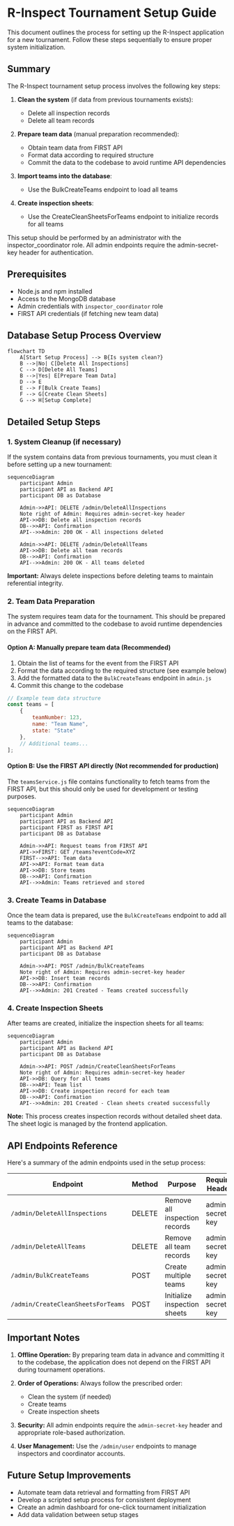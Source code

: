 # R-Inspect Tournament Setup Guide

This document outlines the process for setting up the R-Inspect application for a new tournament. Follow these steps sequentially to ensure proper system initialization.

## Summary

The R-Inspect tournament setup process involves the following key steps:

1. **Clean the system** (if data from previous tournaments exists):
   - Delete all inspection records
   - Delete all team records

2. **Prepare team data** (manual preparation recommended):
   - Obtain team data from FIRST API
   - Format data according to required structure
   - Commit the data to the codebase to avoid runtime API dependencies

3. **Import teams into the database**:
   - Use the BulkCreateTeams endpoint to load all teams

4. **Create inspection sheets**:
   - Use the CreateCleanSheetsForTeams endpoint to initialize records for all teams

This setup should be performed by an administrator with the inspector_coordinator role. All admin endpoints require the admin-secret-key header for authentication.

## Prerequisites

- Node.js and npm installed
- Access to the MongoDB database
- Admin credentials with `inspector_coordinator` role
- FIRST API credentials (if fetching new team data)

## Database Setup Process Overview

```mermaid
flowchart TD
    A[Start Setup Process] --> B{Is system clean?}
    B -->|No| C[Delete All Inspections]
    C --> D[Delete All Teams]
    B -->|Yes| E[Prepare Team Data]
    D --> E
    E --> F[Bulk Create Teams]
    F --> G[Create Clean Sheets]
    G --> H[Setup Complete]
```

## Detailed Setup Steps

### 1. System Cleanup (if necessary)

If the system contains data from previous tournaments, you must clean it before setting up a new tournament:

```mermaid
sequenceDiagram
    participant Admin
    participant API as Backend API
    participant DB as Database
    
    Admin->>API: DELETE /admin/DeleteAllInspections
    Note right of Admin: Requires admin-secret-key header
    API->>DB: Delete all inspection records
    DB-->>API: Confirmation
    API-->>Admin: 200 OK - All inspections deleted
    
    Admin->>API: DELETE /admin/DeleteAllTeams
    API->>DB: Delete all team records
    DB-->>API: Confirmation
    API-->>Admin: 200 OK - All teams deleted
```

**Important:** Always delete inspections before deleting teams to maintain referential integrity.

### 2. Team Data Preparation

The system requires team data for the tournament. This should be prepared in advance and committed to the codebase to avoid runtime dependencies on the FIRST API.

#### Option A: Manually prepare team data (Recommended)

1. Obtain the list of teams for the event from the FIRST API
2. Format the data according to the required structure (see example below)
3. Add the formatted data to the `BulkCreateTeams` endpoint in `admin.js`
4. Commit this change to the codebase

```javascript
// Example team data structure
const teams = [
    {
        teamNumber: 123,
        name: "Team Name",
        state: "State"
    },
    // Additional teams...
];
```

#### Option B: Use the FIRST API directly (Not recommended for production)

The `teamsService.js` file contains functionality to fetch teams from the FIRST API, but this should only be used for development or testing purposes.

```mermaid
sequenceDiagram
    participant Admin
    participant API as Backend API
    participant FIRST as FIRST API
    participant DB as Database
    
    Admin->>API: Request teams from FIRST API
    API->>FIRST: GET /teams?eventCode=XYZ
    FIRST-->>API: Team data
    API->>API: Format team data
    API->>DB: Store teams
    DB-->>API: Confirmation
    API-->>Admin: Teams retrieved and stored
```

### 3. Create Teams in Database

Once the team data is prepared, use the `BulkCreateTeams` endpoint to add all teams to the database:

```mermaid
sequenceDiagram
    participant Admin
    participant API as Backend API
    participant DB as Database
    
    Admin->>API: POST /admin/BulkCreateTeams
    Note right of Admin: Requires admin-secret-key header
    API->>DB: Insert team records
    DB-->>API: Confirmation
    API-->>Admin: 201 Created - Teams created successfully
```

### 4. Create Inspection Sheets

After teams are created, initialize the inspection sheets for all teams:

```mermaid
sequenceDiagram
    participant Admin
    participant API as Backend API
    participant DB as Database
    
    Admin->>API: POST /admin/CreateCleanSheetsForTeams
    Note right of Admin: Requires admin-secret-key header
    API->>DB: Query for all teams
    DB-->>API: Team list
    API->>DB: Create inspection record for each team
    DB-->>API: Confirmation
    API-->>Admin: 201 Created - Clean sheets created successfully
```

**Note:** This process creates inspection records without detailed sheet data. The sheet logic is managed by the frontend application.

## API Endpoints Reference

Here's a summary of the admin endpoints used in the setup process:

| Endpoint | Method | Purpose | Required Headers |
|----------|--------|---------|-----------------|
| `/admin/DeleteAllInspections` | DELETE | Remove all inspection records | admin-secret-key |
| `/admin/DeleteAllTeams` | DELETE | Remove all team records | admin-secret-key |
| `/admin/BulkCreateTeams` | POST | Create multiple teams | admin-secret-key |
| `/admin/CreateCleanSheetsForTeams` | POST | Initialize inspection sheets | admin-secret-key |

## Important Notes

1. **Offline Operation:** By preparing team data in advance and committing it to the codebase, the application does not depend on the FIRST API during tournament operations.

2. **Order of Operations:** Always follow the prescribed order:
   - Clean the system (if needed)
   - Create teams
   - Create inspection sheets

3. **Security:** All admin endpoints require the `admin-secret-key` header and appropriate role-based authorization.

4. **User Management:** Use the `/admin/user` endpoints to manage inspectors and coordinator accounts.

## Future Setup Improvements

- Automate team data retrieval and formatting from FIRST API
- Develop a scripted setup process for consistent deployment
- Create an admin dashboard for one-click tournament initialization
- Add data validation between setup stages
